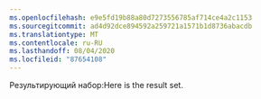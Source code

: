 ```yaml
---
ms.openlocfilehash: e9e5fd19b88a80d7273556785af714ce4a2c1153
ms.sourcegitcommit: ad4d92dce894592a259721a1571b1d8736abacdb
ms.translationtype: MT
ms.contentlocale: ru-RU
ms.lasthandoff: 08/04/2020
ms.locfileid: "87654108"
---
```

<span data-ttu-id="995d8-101">Результирующий набор:</span><span class="sxs-lookup"><span data-stu-id="995d8-101">Here is the result set.</span></span>
